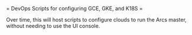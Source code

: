 = DevOps Scripts for configuring GCE, GKE, and K18S =

Over time, this will host scripts to configure clouds to run
the Arcs master, without needing to use the UI console.



